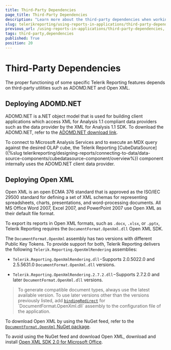 ```yaml
---
title: Third-Party Dependencies
page_title: Third-Party Dependencies 
description: "Learn more about the third-party dependencies when working with Telerik Reporting."
slug: telerikreporting/using-reports-in-applications/third-party-dependencies
previous_url: /using-reports-in-applications/third-party-dependencies, /installation-deploying-adomd.net
tags: third-party,dependencies
published: True
position: 20
---
```


# Third-Party Dependencies

The proper functioning of some specific Telerik Reporting features depends on third-party utilities such as ADOMD.NET and Open XML. 

## Deploying ADOMD.NET

ADOMD.NET is a.NET object model that is used for building client applications which access XML for Analysis 1.1 compliant data providers such as the data provider by the XML for Analysis 1.1 SDK. To download the ADOMD.NET, refer to the [ADOMD.NET download link](https://www.microsoft.com/en-us/download/details.aspx?id=55264). 

To connect to Microsoft Analysis Services and to execute an MDX query against the desired OLAP cube, the Telerik Reporting [CubeDataSource]({%slug telerikreporting/designing-reports/connecting-to-data/data-source-components/cubedatasource-component/overview%}) component internally uses the ADOMD.NET client data provider. 

## Deploying Open XML

Open XML is an open ECMA 376 standard that is approved as the ISO/IEC 29500 standard for defining a set of XML schemas for representing spreadsheets, charts, presentations, and word-processing documents. All MS Office Word 2007, Excel 2007, and PowerPoint 2007 use Open XML as their default file format. 

To export its reports in Open XML formats, such as `.docx`, `.xlsx`, or `.pptx`, Telerik Reporting requires the `DocumentFormat.OpenXml.dll` Open XML SDK. 

The `DocumentFormat.OpenXml` assembly has two versions with different Public Key Tokens. To provide support for both, Telerik Reporting delivers the following `Telerik.Reporting.OpenXmlRendering` assemblies: 

* `Telerik.Reporting.OpenXmlRendering.dll`−Supports 2.0.5022.0 and 2.5.5631.0 `DocumentFormat.OpenXml.dll` versions. 

* `Telerik.Reporting.OpenXmlRendering.2.7.2.dll`−Supports 2.7.2.0 and later `DocumentFormat.OpenXml.dll` versions. 

> To generate compatible document types, always use the latest available version. To use later versions other than the versions previously listed, add [`bindingRedirect`](http://msdn.microsoft.com/en-us/library/eftw1fys(v=vs.110).aspx) for `DocumentFormat.OpenXml.dll` assembly to the configuration file of the application. 

To download Open XML by using the NuGet feed, refer to the [`DocumentFormat.OpenXml` NuGet package](https://www.nuget.org/packages/DocumentFormat.OpenXml/). 

To avoid using the NuGet feed and download Open XML, download and install [Open XML SDK 2.0 for Microsoft Office](https://learn.microsoft.com/en-us/previous-versions/office/developer/office-2010/bb456487(v=office.14)).
